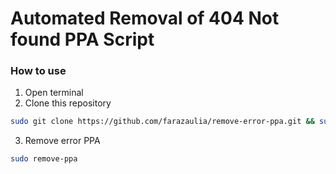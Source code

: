 # Automated Removal of 404 Not found PPA Script

### How to use
1.  Open terminal
2.  Clone this repository
```bash
sudo git clone https://github.com/farazaulia/remove-error-ppa.git && sudo chmod +x remove-error-ppa/remove-ppa && sudo cp remove-error-ppa/remove-ppa /usr/bin/remove-error-ppa
````
3. Remove error PPA
```bash
sudo remove-ppa
```
